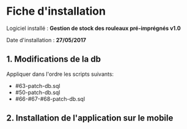 # Fiche d'installation

Logiciel installé : __Gestion de stock des rouleaux pré-imprégnés v1.0__

Date d'installation : __27/05/2017__

## 1. Modifications de la db

Appliquer dans l'ordre les scripts suivants:
- #63-patch-db.sql
- #50-patch-db.sql
- #66-#67-#68-patch-db.sql

## 2. Installation de l'application sur le mobile
